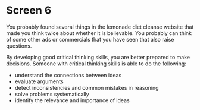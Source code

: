 # Screen 6

You probably found several things in the lemonade diet cleanse website that made you think twice about whether it is believable. You probably can think of some other ads or commercials that you have seen that also raise questions. 

By developing good critical thinking skills, you are better prepared to make decisions. Someone with critical thinking skills is able to do the following:

- understand the connections between ideas
- evaluate arguments
- detect inconsistencies and common mistakes in reasoning
- solve problems systematically
- identify the relevance and importance of ideas